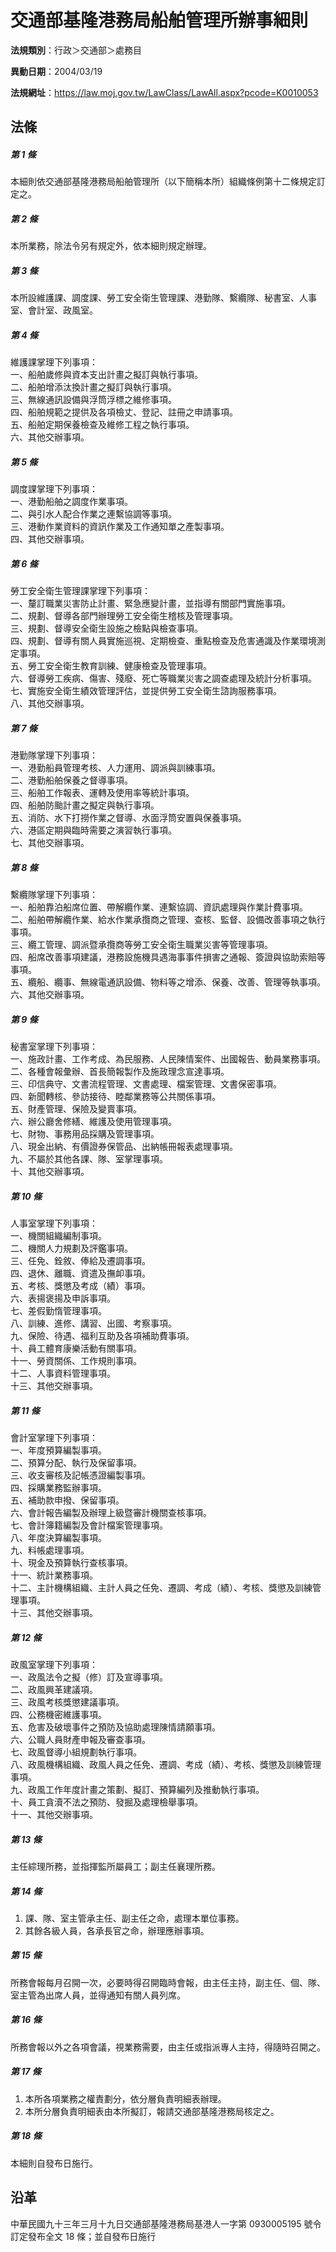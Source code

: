 # 交通部基隆港務局船舶管理所辦事細則



**法規類別**：行政＞交通部＞處務目

**異動日期**：2004/03/19  

**法規網址**：https://law.moj.gov.tw/LawClass/LawAll.aspx?pcode=K0010053



## 法條
##### 第 1 條
本細則依交通部基隆港務局船舶管理所（以下簡稱本所）組織條例第十二條規定訂定之。

##### 第 2 條
本所業務，除法令另有規定外，依本細則規定辦理。

##### 第 3 條
本所設維護課、調度課、勞工安全衛生管理課、港勤隊、繫纜隊、秘書室、人事室、會計室、政風室。

##### 第 4 條
維護課掌理下列事項：  
一、船舶歲修與資本支出計畫之擬訂與執行事項。  
二、船舶增添汰換計畫之擬訂與執行事項。  
三、無線通訊設備與浮筒浮標之維修事項。  
四、船舶規範之提供及各項檢丈、登記、註冊之申請事項。  
五、船舶定期保養檢查及維修工程之執行事項。  
六、其他交辦事項。

##### 第 5 條
調度課掌理下列事項：  
一、港勤船舶之調度作業事項。  
二、與引水人配合作業之連繫協調等事項。  
三、港動作業資料的資訊作業及工作通知單之產製事項。  
四、其他交辦事項。

##### 第 6 條
勞工安全衛生管理課掌理下列事項：  
一、釐訂職業災害防止計畫、緊急應變計畫，並指導有關部門實施事項。  
二、規劃、督導各部門辦理勞工安全衛生稽核及管理事項。  
三、規劃、督導安全衛生設施之檢點與檢查事項。  
四、規劃、督導有關人員實施巡視、定期檢查、重點檢查及危害通識及作業環境測定事項。  
五、勞工安全衛生教育訓練、健康檢查及管理事項。  
六、督導勞工疾病、傷害、殘廢、死亡等職業災害之調查處理及統計分析事項。  
七、實施安全衛生績效管理評估，並提供勞工安全衛生諮詢服務事項。  
八、其他交辦事項。

##### 第 7 條
港勤隊掌理下列事項：  
一、港勤船員管理考核、人力運用、調派與訓練事項。  
二、港勤船舶保養之督導事項。  
三、船舶工作報表、運轉及使用率等統計事項。  
四、船舶防颱計畫之擬定與執行事項。  
五、消防、水下打撈作業之督導、水面浮筒安置與保養事項。  
六、港區定期與臨時需要之演習執行事項。  
七、其他交辦事項。

##### 第 8 條
繫纜隊掌理下列事項：  
一、船舶靠泊船席位置、帶解纜作業、連繫協調、資訊處理與作業計費事項。  
二、船舶帶解纜作業、給水作業承攬商之管理、查核、監督、設備改善事項之執行事項。  
三、纜工管理、調派暨承攬商等勞工安全衛生職業災害等管理事項。  
四、船席改善事項建議，港務設施機具遇海事事件損害之通報、簽證與協助索賠等事項。  
五、纜船、纜事、無線電通訊設備、物料等之增添、保養、改善、管理等執事項。  
六、其他交辦事項。

##### 第 9 條
秘書室掌理下列事項：  
一、施政計畫、工作考成、為民服務、人民陳情案件、出國報告、動員業務事項。  
二、各種會報彙辦、首長簡報製作及施政理念宣達事項。  
三、印信典守、文書流程管理、文書處理、檔案管理、文書保密事項。  
四、新聞轉核、參訪接待、睦鄰業務等公共關係事項。  
五、財產管理、保險及變賣事項。  
六、辦公廳舍修繕、維護及使用管理事項。  
七、財物、事務用品採購及管理事項。  
八、現金出納、有價證券保管品、出納帳冊報表處理事項。  
九、不屬於其他各課、隊、室掌理事項。  
十、其他交辦事項。

##### 第 10 條
人事室掌理下列事項：  
一、機關組織編制事項。  
二、機關人力規劃及評鑑事項。  
三、任免、銓敘、俸給及遷調事項。  
四、退休、離職、資遣及撫卹事項。  
五、考核、獎懲及考成（績）事項。  
六、表揚褒揚及申訴事項。  
七、差假勤惰管理事項。  
八、訓練、進修、講習、出國、考察事項。  
九、保險、待遇、福利互助及各項補助費事項。  
十、員工體育康樂活動有關事項。  
十一、勞資關係、工作規則事項。  
十二、人事資料管理事項。  
十三、其他交辦事項。

##### 第 11 條
會計室掌理下列事項：  
一、年度預算編製事項。  
二、預算分配、執行及保留事項。  
三、收支審核及記帳憑證編製事項。  
四、採購業務監辦事項。  
五、補助款申撥、保留事項。  
六、會計報告編製及辦理上級暨審計機關查核事項。  
七、會計簿籍編製及會計檔案管理事項。  
八、年度決算編製事項。  
九、料帳處理事項。  
十、現金及預算執行查核事項。  
十一、統計業務事項。  
十二、主計機構組織、主計人員之任免、遷調、考成（績）、考核、獎懲及訓練管理事項。  
十三、其他交辦事項。

##### 第 12 條
政風室掌理下列事項：  
一、政風法令之擬（修）訂及宣導事項。  
二、政風興革建議項。  
三、政風考核獎懲建議事項。  
四、公務機密維護事項。  
五、危害及破壞事件之預防及協助處理陳情請願事項。  
六、公職人員財產申報及審查事項。  
七、政風督導小組規劃執行事項。  
八、政風機構組織、政風人員之任免、遷調、考成（績）、考核、獎懲及訓練管理事項。  
九、政風工作年度計畫之策劃、擬訂、預算編列及推動執行事項。  
十、員工貪瀆不法之預防、發掘及處理檢舉事項。  
十一、其他交辦事項。

##### 第 13 條
主任綜理所務，並指揮監所屬員工；副主任襄理所務。

##### 第 14 條
1. 課、隊、室主管承主任、副主任之命，處理本單位事務。
1. 其餘各級人員，各承長官之命，辦理應辦事項。

##### 第 15 條
所務會報每月召開一次，必要時得召開臨時會報，由主任主持，副主任、個、隊、室主管為出席人員，並得通知有關人員列席。

##### 第 16 條
所務會報以外之各項會議，視業務需要，由主任或指派專人主持，得隨時召開之。

##### 第 17 條
1. 本所各項業務之權責劃分，依分層負責明細表辦理。
1. 本所分層負責明細表由本所擬訂，報請交通部基隆港務局核定之。

##### 第 18 條
本細則自發布日施行。

## 沿革
中華民國九十三年三月十九日交通部基隆港務局基港人一字第 0930005195 號令訂定發布全文 18 條；並自發布日施行
